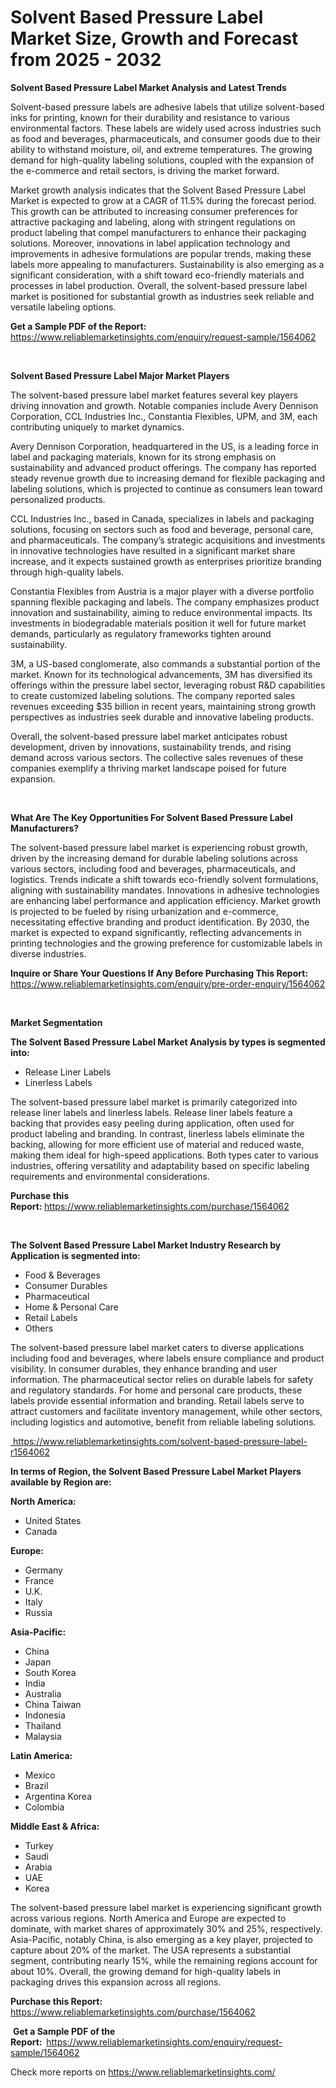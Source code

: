 <p><h1>Solvent Based Pressure Label Market Size, Growth and Forecast from 2025 - 2032</h1></p><p><strong>Solvent Based Pressure Label Market Analysis and Latest Trends</strong></p>
<p><p>Solvent-based pressure labels are adhesive labels that utilize solvent-based inks for printing, known for their durability and resistance to various environmental factors. These labels are widely used across industries such as food and beverages, pharmaceuticals, and consumer goods due to their ability to withstand moisture, oil, and extreme temperatures. The growing demand for high-quality labeling solutions, coupled with the expansion of the e-commerce and retail sectors, is driving the market forward.</p><p>Market growth analysis indicates that the Solvent Based Pressure Label Market is expected to grow at a CAGR of 11.5% during the forecast period. This growth can be attributed to increasing consumer preferences for attractive packaging and labeling, along with stringent regulations on product labeling that compel manufacturers to enhance their packaging solutions. Moreover, innovations in label application technology and improvements in adhesive formulations are popular trends, making these labels more appealing to manufacturers. Sustainability is also emerging as a significant consideration, with a shift toward eco-friendly materials and processes in label production. Overall, the solvent-based pressure label market is positioned for substantial growth as industries seek reliable and versatile labeling options.</p></p>
<p><strong>Get a Sample PDF of the Report:&nbsp;</strong> <a href="https://www.reliablemarketinsights.com/enquiry/request-sample/1564062?utm_campaign=2593&utm_medium=2&utm_source=Github&utm_content=ia&utm_term=02042025&utm_id=solvent-based-pressure-label">https://www.reliablemarketinsights.com/enquiry/request-sample/1564062</a></p>
<p>&nbsp;</p>
<p><strong>Solvent Based Pressure Label Major Market Players</strong></p>
<p><p>The solvent-based pressure label market features several key players driving innovation and growth. Notable companies include Avery Dennison Corporation, CCL Industries Inc., Constantia Flexibles, UPM, and 3M, each contributing uniquely to market dynamics.</p><p>Avery Dennison Corporation, headquartered in the US, is a leading force in label and packaging materials, known for its strong emphasis on sustainability and advanced product offerings. The company has reported steady revenue growth due to increasing demand for flexible packaging and labeling solutions, which is projected to continue as consumers lean toward personalized products.</p><p>CCL Industries Inc., based in Canada, specializes in labels and packaging solutions, focusing on sectors such as food and beverage, personal care, and pharmaceuticals. The company’s strategic acquisitions and investments in innovative technologies have resulted in a significant market share increase, and it expects sustained growth as enterprises prioritize branding through high-quality labels.</p><p>Constantia Flexibles from Austria is a major player with a diverse portfolio spanning flexible packaging and labels. The company emphasizes product innovation and sustainability, aiming to reduce environmental impacts. Its investments in biodegradable materials position it well for future market demands, particularly as regulatory frameworks tighten around sustainability.</p><p>3M, a US-based conglomerate, also commands a substantial portion of the market. Known for its technological advancements, 3M has diversified its offerings within the pressure label sector, leveraging robust R&D capabilities to create customized labeling solutions. The company reported sales revenues exceeding $35 billion in recent years, maintaining strong growth perspectives as industries seek durable and innovative labeling products.</p><p>Overall, the solvent-based pressure label market anticipates robust development, driven by innovations, sustainability trends, and rising demand across various sectors. The collective sales revenues of these companies exemplify a thriving market landscape poised for future expansion.</p></p>
<p>&nbsp;</p>
<p><strong>What Are The Key Opportunities For Solvent Based Pressure Label Manufacturers?</strong></p>
<p><p>The solvent-based pressure label market is experiencing robust growth, driven by the increasing demand for durable labeling solutions across various sectors, including food and beverages, pharmaceuticals, and logistics. Trends indicate a shift towards eco-friendly solvent formulations, aligning with sustainability mandates. Innovations in adhesive technologies are enhancing label performance and application efficiency. Market growth is projected to be fueled by rising urbanization and e-commerce, necessitating effective branding and product identification. By 2030, the market is expected to expand significantly, reflecting advancements in printing technologies and the growing preference for customizable labels in diverse industries.</p></p>
<p><strong>Inquire or Share Your Questions If Any Before Purchasing This Report:</strong> <a href="https://www.reliablemarketinsights.com/enquiry/pre-order-enquiry/1564062?utm_campaign=2593&utm_medium=2&utm_source=Github&utm_content=ia&utm_term=02042025&utm_id=solvent-based-pressure-label">https://www.reliablemarketinsights.com/enquiry/pre-order-enquiry/1564062</a></p>
<p>&nbsp;</p>
<p><strong>Market Segmentation</strong></p>
<p><strong>The Solvent Based Pressure Label Market Analysis by types is segmented into:</strong></p>
<p><ul><li>Release Liner Labels</li><li>Linerless Labels</li></ul></p>
<p><p>The solvent-based pressure label market is primarily categorized into release liner labels and linerless labels. Release liner labels feature a backing that provides easy peeling during application, often used for product labeling and branding. In contrast, linerless labels eliminate the backing, allowing for more efficient use of material and reduced waste, making them ideal for high-speed applications. Both types cater to various industries, offering versatility and adaptability based on specific labeling requirements and environmental considerations.</p></p>
<p><strong>Purchase this Report:&nbsp;</strong><a href="https://www.reliablemarketinsights.com/purchase/1564062?utm_campaign=2593&utm_medium=2&utm_source=Github&utm_content=ia&utm_term=02042025&utm_id=solvent-based-pressure-label">https://www.reliablemarketinsights.com/purchase/1564062</a></p>
<p>&nbsp;</p>
<p><strong>The Solvent Based Pressure Label Market Industry Research by Application is segmented into:</strong></p>
<p><ul><li>Food & Beverages</li><li>Consumer Durables</li><li>Pharmaceutical</li><li>Home & Personal Care</li><li>Retail Labels</li><li>Others</li></ul></p>
<p><p>The solvent-based pressure label market caters to diverse applications including food and beverages, where labels ensure compliance and product visibility. In consumer durables, they enhance branding and user information. The pharmaceutical sector relies on durable labels for safety and regulatory standards. For home and personal care products, these labels provide essential information and branding. Retail labels serve to attract customers and facilitate inventory management, while other sectors, including logistics and automotive, benefit from reliable labeling solutions.</p></p>
<p><a href="https://www.reliablemarketinsights.com/solvent-based-pressure-label-r1564062?utm_campaign=2593&utm_medium=2&utm_source=Github&utm_content=ia&utm_term=02042025&utm_id=solvent-based-pressure-label">&nbsp;https://www.reliablemarketinsights.com/solvent-based-pressure-label-r1564062</a></p>
<p><strong>In terms of Region, the Solvent Based Pressure Label Market Players available by Region are:</strong></p>
<p>
    <p> <strong> North America: </strong>
        <ul>
            <li>United States</li>
            <li>Canada</li>
        </ul>
        </p> 
    <p> <strong> Europe: </strong>
        <ul>
            <li>Germany</li>
            <li>France</li>
            <li>U.K.</li>
            <li>Italy</li>
            <li>Russia</li>
        </ul>
        </p> 
    <p> <strong> Asia-Pacific: </strong>
        <ul>
            <li>China</li>
            <li>Japan</li>
            <li>South Korea</li>
            <li>India</li>
            <li>Australia</li>
            <li>China Taiwan</li>
            <li>Indonesia</li>
            <li>Thailand</li>
            <li>Malaysia</li>
        </ul>
        </p> 
    <p> <strong> Latin America: </strong>
        <ul>
            <li>Mexico</li>
            <li>Brazil</li>
            <li>Argentina Korea</li>
            <li>Colombia</li>
        </ul>
        </p> 
    <p> <strong> Middle East & Africa: </strong>
        <ul>
            <li>Turkey</li>
            <li>Saudi</li>
            <li>Arabia</li>
            <li>UAE</li>
            <li>Korea</li>
        </ul>
    </p>
    </p>
<p><p>The solvent-based pressure label market is experiencing significant growth across various regions. North America and Europe are expected to dominate, with market shares of approximately 30% and 25%, respectively. Asia-Pacific, notably China, is also emerging as a key player, projected to capture about 20% of the market. The USA represents a substantial segment, contributing nearly 15%, while the remaining regions account for about 10%. Overall, the growing demand for high-quality labels in packaging drives this expansion across all regions.</p></p>
<p><strong>Purchase this Report: </strong><a href="https://www.reliablemarketinsights.com/purchase/1564062?utm_campaign=2593&utm_medium=2&utm_source=Github&utm_content=ia&utm_term=02042025&utm_id=solvent-based-pressure-label">https://www.reliablemarketinsights.com/purchase/1564062</a></p>
<p>&nbsp;<strong>Get a Sample PDF of the Report:&nbsp;&nbsp;</strong><a href="https://www.reliablemarketinsights.com/enquiry/request-sample/1564062?utm_campaign=2593&utm_medium=2&utm_source=Github&utm_content=ia&utm_term=02042025&utm_id=solvent-based-pressure-label">https://www.reliablemarketinsights.com/enquiry/request-sample/1564062</a></p>
<p><strong></strong></p>
<p>Check more reports on <a href="https://www.reliablemarketinsights.com/?utm_campaign=2593&utm_medium=2&utm_source=Github&utm_content=ia&utm_term=02042025&utm_id=solvent-based-pressure-label">https://www.reliablemarketinsights.com/</a></p>
